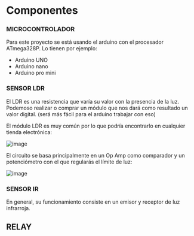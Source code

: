 # Componentes
### MICROCONTROLADOR
Para este proyecto se está usando el arduino con el procesador ATmega328P.
Lo tienen por ejemplo: 
 - Arduino UNO
 - Arduino nano
 - Arduino pro mini

### SENSOR LDR
El LDR es una resistencia que varía su valor con la presencia de la luz.
Podemoso realizar o comprar un módulo que nos dará como resultado un valor digital. (será más fácil para el arduino trabajar con eso)

El módulo LDR es muy común por lo que podría encontrarlo en cualquier tienda electrónica:

![image](https://user-images.githubusercontent.com/88784932/129643588-e9451183-7ada-479f-a4f3-f5a58a0671e3.png)

El circuito se basa principalmente en un Op Amp como comparador y un potenciómetro con el que regularás el límite de luz:

![image](https://user-images.githubusercontent.com/88784932/129648604-c6dad051-dde7-4dd5-bb13-851ed4dcc607.png)


### SENSOR IR
En general, su funcionamiento consiste en un emisor y receptor de luz infrarroja. 


RELAY
-----
 
